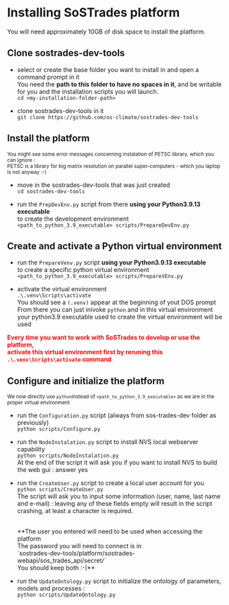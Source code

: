 # Installing SoSTrades platform

You will need approximately 10GB of disk space to install the platform.


## Clone sostrades-dev-tools

  - select or create the base folder you want to install in and open a command prompt in it<br>
    You need the **path to this folder to have no spaces in it**, and be writable for you and the installation scripts you will launch.<br>
    `cd <my-installation-folder-path>`

  - clone sostrades-dev-tools in it<br>
    `git clone https://github.com/os-climate/sostrades-dev-tools`

## Install the platform
  
  <small> You might see some error messages concerning instalation of PETSC library, which you can ignore : <br>
          PETSC is a library for big matrix resolution on parallel super-computers - which you laptop is not anyway :-) </small>
          
  - move in the sostrades-dev-tools that was just created<br>
    `cd sostrades-dev-tools`
  
  - run the `PrepDevEnv.py` script from there **using your Python3.9.13 executable** <br>
    to create the development environment<br>
    `<path_to_python_3.9_executable> scripts/PrepareDevEnv.py`
    
## Create and activate a Python virtual environment

  - run the `PrepareVenv.py` script **using your Python3.9.13 executable** <br>
    to create a specific python virtual environment<br>
    `<path_to_python_3.9_executable> scripts/PrepareVEnv.py`
    
  - activate the virtual environment <br>
    `.\.venv\Scripts\activate`<br>
    You should see a `(.venv)` appear at the beginning of yout DOS prompt
    From there you can just inivoke `python` and in this virtual environment
    your python3.9 executable used to create the virtual environment will be used
    
  <font color="#ff0000"> **Every time you want to work with SoSTrades to develop or use the platform,<br>
    activate this virtual environment first by reruning this `.\.venv\Scripts\activate` command** </font>
    
## Configure and initialize the platform
  
  <small>We now directly use `python`instead of `<path_to_python_3.9_executable>` as we are in the proper virtual environment</small>
  
  - run the `Configuration.py` script (always from sos-trades-dev folder as previously)<br>
    `python scripts/Configure.py`
    
  - run the `NodeInstalation.py` script to install NVS local webserver capability<br>
    `python scripts/NodeInstalation.py`<br>
    At the end of the script it will ask you if you want to install NVS to build the web gui : answer yes
    
  - run the `CreateUser.py` script to create a local user account for you<br>
    `python scripts/CreateUser.py`<br>
    The script will ask you to input some information (user, name, last name and e-mail) : 
    leaving any of these fields empty will result in the script crashing, at least a character is required.<br>
    <br>
    <p>**The user you entered will need to be used when accessing the platform<br>
      The password you will need to connect is in <br>`sostrades-dev-tools/platform/sostrades-webapi/sos_trades_api/secret/`<br>
      You should keep both :-)**</p>
  
  - run the `UpdateOntology.py` script to initialize the ontology of parameters, models and processes :<br>
    `python scripts/UpdateOntology.py`<br>
  
    


    
    